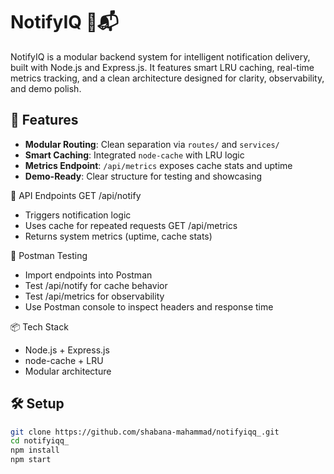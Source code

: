 # NotifyIQ 🧠📬  
NotifyIQ is a modular backend system for intelligent notification delivery, built with Node.js and Express.js. It features smart LRU caching, real-time metrics tracking, and a clean architecture designed for clarity, observability, and demo polish.

## 🚀 Features
- **Modular Routing**: Clean separation via `routes/` and `services/`
- **Smart Caching**: Integrated `node-cache` with LRU logic
- **Metrics Endpoint**: `/api/metrics` exposes cache stats and uptime
- **Demo-Ready**: Clear structure for testing and showcasing

📌 API Endpoints
GET /api/notify
- Triggers notification logic
- Uses cache for repeated requests
GET /api/metrics
- Returns system metrics (uptime, cache stats)

🧪 Postman Testing
- Import endpoints into Postman
- Test /api/notify for cache behavior
- Test /api/metrics for observability
- Use Postman console to inspect headers and response time

📦 Tech Stack
- Node.js + Express.js
- node-cache + LRU
- Modular architecture

## 🛠️ Setup
```bash
git clone https://github.com/shabana-mahammad/notifyiqq_.git
cd notifyiqq_
npm install
npm start
